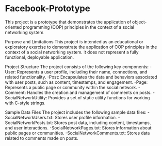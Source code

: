 # Facebook-Prototype
This project is a prototype that demonstrates the application of object-oriented programming (OOP) principles in the context of a social networking system.

Purpose and Limitations
This project is intended as an educational or exploratory exercise to demonstrate the application of OOP principles in the context of a social networking system. It does not represent a fully functional, deployable application.

Project Structure
The project consists of the following key components:
-User: Represents a user profile, including their name, connections, and related functionality.
-Post: Encapsulates the data and behaviors associated with user posts, such as content, timestamps, and engagement.
-Page: Represents a public page or community within the social network.
-Comment: Handles the creation and management of comments on posts.
-SocialNetworkUtility: Provides a set of static utility functions for working with C-style strings.

Sample Data Files
The project includes the following sample data files:
-SocialNetworkUsers.txt: Stores user profile information.
-SocialNetworkPosts.txt: Stores post data, including content, timestamps, and user interactions.
-SocialNetworkPages.txt: Stores information about public pages or communities.
-SocialNetworkComments.txt: Stores data related to comments made on posts.



